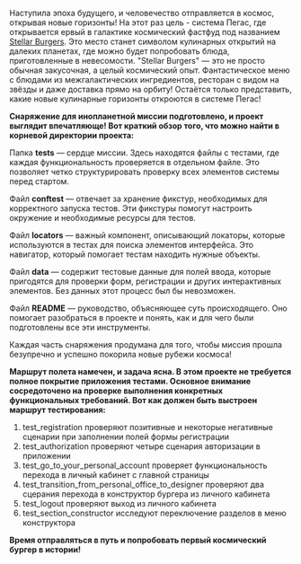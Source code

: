 Наступила эпоха будущего, и человечество отправляется в космос, открывая новые горизонты!
На этот раз цель - система Пегас, где открывается ервый в галактике космический фастфуд под названием [Stellar Burgers](https://stellarburgers.nomoreparties.site/).
Это место станет символом кулинарных открытий на далеких планетах, где можно будет попробовать блюда, 
приготовленные в невесомости.
"Stellar Burgers" — это не просто обычная закусочная, а целый космический опыт. Фантастическое меню с блюдами из межгалактических ингредиентов, ресторан с видом на звёзды и даже доставка прямо на орбиту! Остаётся только представить, какие новые кулинарные горизонты откроются в системе Пегас!

**Снаряжение для инопланетной миссии подготовлено, и проект выглядит впечатляюще! Вот краткий обзор того, что можно найти в корневой директории проекта:**

Папка **tests** — сердце миссии. Здесь находятся файлы с тестами, где каждая функциональность проверяется в отдельном файле. Это позволяет четко структурировать проверку всех элементов системы перед стартом.

Файл **conftest** — отвечает за хранение фикстур, необходимых для корректного запуска тестов. Эти фикстуры помогут настроить окружение и необходимые ресурсы для тестов.

Файл **locators** — важный компонент, описывающий локаторы, которые используются в тестах для поиска элементов интерфейса. Это навигатор, который помогает тестам находить нужные объекты.

Файл **data** — содержит тестовые данные для полей ввода, которые пригодятся для проверки форм, регистрации и других интерактивных элементов. Без данных этот процесс был бы невозможен.

Файл **README** — руководство, объясняющее суть происходящего. Оно помогает разобраться в проекте и понять, как и для чего были подготовлены все эти инструменты.

Каждая часть снаряжения продумана для того, чтобы миссия прошла безупречно и успешно покорила новые рубежи космоса!

**Маршрут полета намечен, и задача ясна. В этом проекте не требуется полное покрытие приложения тестами. Основное внимание сосредоточено на проверке выполнения конкретных функциональных требований. Вот как должен быть выстроен маршрут тестирования:**

1. test_registration проверяют позитивные и некоторые негативные сценарии при заполнении полей формы регистрации
2. test_authorization проверяют четыре сценария авторизации в приложении
3. test_go_to_your_personal_account проверяет функциональность перехода в личный кабинет с главной страницы
4. test_transition_from_personal_office_to_designer проверяют два сцерания перехода в конструктор бургера из личного кабинета
5. test_logout проверяют выход из личного кабинета 
6. test_section_constructor исследуют переключение разделов в меню конструктора

**Время отправляться в путь и попробовать первый космический бургер в истории!**

